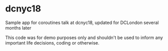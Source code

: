 # dcnyc18
Sample app for coroutines talk at dcnyc18, updated for DCLondon several months later

This code was for demo purposes only and shouldn't be used to inform any important life decisions, coding or otherwise.
